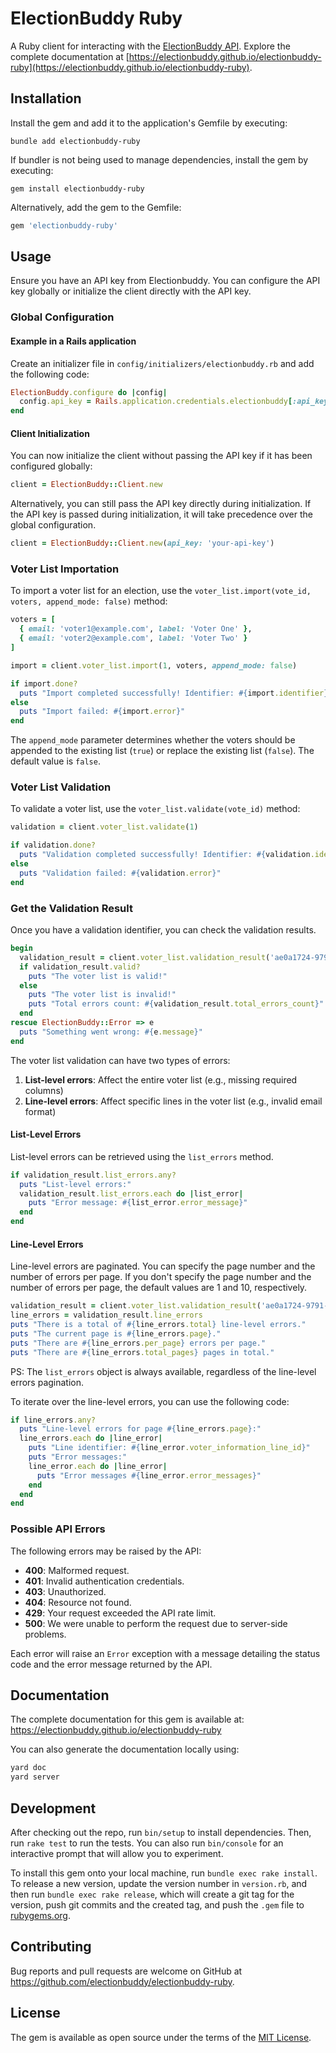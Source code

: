 # ElectionBuddy Ruby

A Ruby client for interacting with the [ElectionBuddy API](https://api.electionbuddy.com).
Explore the complete documentation at [https://electionbuddy.github.io/electionbuddy-ruby](https://electionbuddy.github.io/electionbuddy-ruby).

## Installation

Install the gem and add it to the application's Gemfile by executing:

    bundle add electionbuddy-ruby

If bundler is not being used to manage dependencies, install the gem by executing:

    gem install electionbuddy-ruby

Alternatively, add the gem to the Gemfile:

```ruby
gem 'electionbuddy-ruby'
```

## Usage

Ensure you have an API key from Electionbuddy. You can configure the API key globally or initialize the client directly with the API key.

### Global Configuration

#### Example in a Rails application

Create an initializer file in `config/initializers/electionbuddy.rb` and add the following code:

```ruby
ElectionBuddy.configure do |config|
  config.api_key = Rails.application.credentials.electionbuddy[:api_key]
end
```

#### Client Initialization

You can now initialize the client without passing the API key if it has been configured globally:

```ruby
client = ElectionBuddy::Client.new
```

Alternatively, you can still pass the API key directly during initialization. If the API key is passed during initialization, it will take precedence over the global configuration.

```ruby
client = ElectionBuddy::Client.new(api_key: 'your-api-key')
```

### Voter List Importation

To import a voter list for an election, use the `voter_list.import(vote_id, voters, append_mode: false)` method:

```ruby
voters = [
  { email: 'voter1@example.com', label: 'Voter One' },
  { email: 'voter2@example.com', label: 'Voter Two' }
]

import = client.voter_list.import(1, voters, append_mode: false)

if import.done?
  puts "Import completed successfully! Identifier: #{import.identifier}"
else
  puts "Import failed: #{import.error}"
end
```

The `append_mode` parameter determines whether the voters should be appended to the existing list (`true`) or replace the existing list (`false`). The default value is `false`.

### Voter List Validation

To validate a voter list, use the `voter_list.validate(vote_id)` method:

```ruby
validation = client.voter_list.validate(1)

if validation.done?
  puts "Validation completed successfully! Identifier: #{validation.identifier}"
else
  puts "Validation failed: #{validation.error}"
end
```

### Get the Validation Result

Once you have a validation identifier, you can check the validation results. 

```ruby
begin
  validation_result = client.voter_list.validation_result('ae0a1724-9791-4bb2-8331-6d4e55a9b7c8')
  if validation_result.valid?
    puts "The voter list is valid!"
  else
    puts "The voter list is invalid!"
    puts "Total errors count: #{validation_result.total_errors_count}"
  end
rescue ElectionBuddy::Error => e
  puts "Something went wrong: #{e.message}"
end
```

The voter list validation can have two types of errors:

1. **List-level errors**: Affect the entire voter list (e.g., missing required columns)
2. **Line-level errors**: Affect specific lines in the voter list (e.g., invalid email format)

#### List-Level Errors

List-level errors can be retrieved using the `list_errors` method.

```ruby
if validation_result.list_errors.any?
  puts "List-level errors:"
  validation_result.list_errors.each do |list_error|
    puts "Error message: #{list_error.error_message}"
  end
end
```

#### Line-Level Errors

Line-level errors are paginated. You can specify the page number and the number of errors per page.
If you don't specify the page number and the number of errors per page, the default values are 1 and 10, respectively.

```ruby
validation_result = client.voter_list.validation_result('ae0a1724-9791-4bb2-8331-6d4e55a9b7c8', page: 2, per_page: 10)
line_errors = validation_result.line_errors
puts "There is a total of #{line_errors.total} line-level errors."
puts "The current page is #{line_errors.page}."
puts "There are #{line_errors.per_page} errors per page."
puts "There are #{line_errors.total_pages} pages in total."
```

PS: The `list_errors` object is always available, regardless of the line-level errors pagination.

To iterate over the line-level errors, you can use the following code:

```ruby
if line_errors.any?
  puts "Line-level errors for page #{line_errors.page}:"
  line_errors.each do |line_error|
    puts "Line identifier: #{line_error.voter_information_line_id}"
    puts "Error messages:"
    line_error.each do |line_error|
      puts "Error messages #{line_error.error_messages}"
    end
  end
end
```

### Possible API Errors

The following errors may be raised by the API:

- **400**: Malformed request.
- **401**: Invalid authentication credentials.
- **403**: Unauthorized.
- **404**: Resource not found.
- **429**: Your request exceeded the API rate limit.
- **500**: We were unable to perform the request due to server-side problems.

Each error will raise an `Error` exception with a message detailing the status code and the error message returned by the API.

## Documentation

The complete documentation for this gem is available at: https://electionbuddy.github.io/electionbuddy-ruby

You can also generate the documentation locally using:

```bash
yard doc
yard server
```

## Development

After checking out the repo, run `bin/setup` to install dependencies. Then, run `rake test` to run the tests. You can also run `bin/console` for an interactive prompt that will allow you to experiment.

To install this gem onto your local machine, run `bundle exec rake install`. To release a new version, update the version number in `version.rb`, and then run `bundle exec rake release`, which will create a git tag for the version, push git commits and the created tag, and push the `.gem` file to [rubygems.org](https://rubygems.org).

## Contributing

Bug reports and pull requests are welcome on GitHub at https://github.com/electionbuddy/electionbuddy-ruby.

## License

The gem is available as open source under the terms of the [MIT License](https://opensource.org/licenses/MIT).
